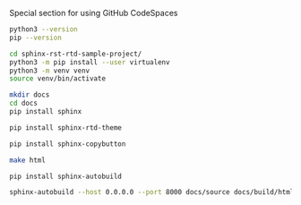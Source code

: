 Special section for using GitHub CodeSpaces

```bash
python3 --version
pip --version
```

```bash
cd sphinx-rst-rtd-sample-project/
python3 -m pip install --user virtualenv
python3 -m venv venv
source venv/bin/activate
```

```bash
mkdir docs
cd docs
pip install sphinx
```

```bash
pip install sphinx-rtd-theme
```

```bash
pip install sphinx-copybutton
```

```bash
make html
```

```bash
pip install sphinx-autobuild
```

```bash
sphinx-autobuild --host 0.0.0.0 --port 8000 docs/source docs/build/html
```

